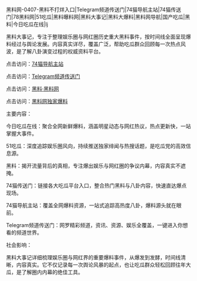 #
黑料网-0407-黑料不打烊入口|Telegram频道传送门|74猫导航主站|74猫传送门|78黑料网|51吃瓜|黑料曝料网|黑料大事记|黑料大爆料|黑料网导航|国产吃瓜|黑料|今日吃瓜在线|lj

黑料大事记，专注于整理娱乐圈与网红圈历史重大黑料事件，按时间线全面呈现爆料经过与舆论发展。内容真实详尽，覆盖广泛，帮助吃瓜群众回顾每一次热点风波，是了解八卦演变过程的权威资料平台。


点击访问：<a href="https://74mao.com/">74猫导航主站</a>

点击访问：<a href="https://74mao.com/">Telegram频道传送门</a>

点击访问：<a href="https://gbs-3wd.pages.dev/">黑料·黑料网</a>

点击访问：<a href="https://tyer.pages.dev/">黑料网独家爆料</a>


主要内容：

今日吃瓜在线：聚合全网新鲜爆料，涵盖明星动态与网红热议，热点更新快，一站掌握大事件。

51吃瓜：深度追踪娱乐圈风向，持续推送独家绯闻与热搜话题，是吃瓜党的高效信息源。

黑料：揭开流量背后的真相，专注爆出娱乐与网红圈的争议内幕，内容真实不遮掩。

74猫传送门：链接各大吃瓜平台入口，整合热门黑料与八卦内容，快速直达爆点现场。

74猫导航主站：覆盖全网爆料资源，一站式追踪高热度八卦，爆料源头就在眼前。

Telegram频道传送门：网罗精彩频道，资讯、资源、娱乐全覆盖，一键进入你想看的频道世界。

社会影响：

黑料大事记详细梳理娱乐圈与网红界的重要爆料事件，从爆发到发酵，时间线清晰，内容真实。它不仅记录每一次舆论风暴的起点，也让吃瓜群众轻松回顾往年大瓜，是了解圈内内幕的绝佳工具。

<span style="display:none;">[Canonical link](）</span>
